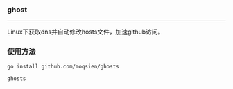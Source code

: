 ### ghost
----------------
Linux下获取dns并自动修改hosts文件，加速github访问。

### 使用方法
```shell
go install github.com/moqsien/ghosts

ghosts
```

